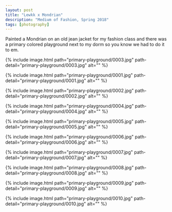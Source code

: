 ```yaml
---
layout: post
title: "Lewkk x Mondrian"
description: "Medium of Fashion, Spring 2018"
tags: [photography]
---
```


Painted a Mondrian on an old jean jacket for my fashion class and there was a primary colored playground next to my dorm so you know we had to do it to em.

{% include image.html path="primary-playground/0003.jpg" path-detail="primary-playground/0003.jpg" alt="" %}

{% include image.html path="primary-playground/0001.jpg" path-detail="primary-playground/0001.jpg" alt="" %}

{% include image.html path="primary-playground/0002.jpg" path-detail="primary-playground/0002.jpg" alt="" %}

{% include image.html path="primary-playground/0004.jpg" path-detail="primary-playground/0004.jpg" alt="" %}

{% include image.html path="primary-playground/0005.jpg" path-detail="primary-playground/0005.jpg" alt="" %}

{% include image.html path="primary-playground/0006.jpg" path-detail="primary-playground/0006.jpg" alt="" %}

{% include image.html path="primary-playground/0007.jpg" path-detail="primary-playground/0007.jpg" alt="" %}

{% include image.html path="primary-playground/0008.jpg" path-detail="primary-playground/0008.jpg" alt="" %}

{% include image.html path="primary-playground/0009.jpg" path-detail="primary-playground/0009.jpg" alt="" %}

{% include image.html path="primary-playground/0010.jpg" path-detail="primary-playground/0010.jpg" alt="" %}
